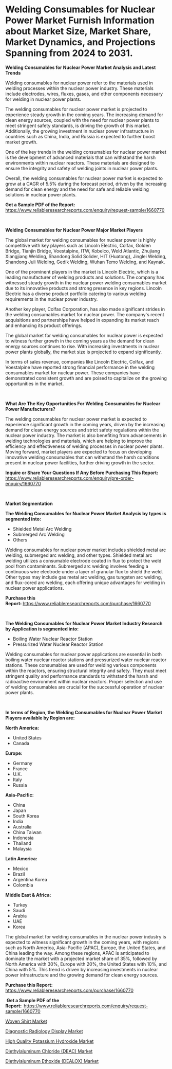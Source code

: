 <p><h1>Welding Consumables for Nuclear Power Market Furnish Information about Market Size, Market Share, Market Dynamics, and Projections Spanning from 2024 to 2031.</h1></p><p><strong>Welding Consumables for Nuclear Power Market Analysis and Latest Trends</strong></p>
<p><p>Welding consumables for nuclear power refer to the materials used in welding processes within the nuclear power industry. These materials include electrodes, wires, fluxes, gases, and other components necessary for welding in nuclear power plants.</p><p>The welding consumables for nuclear power market is projected to experience steady growth in the coming years. The increasing demand for clean energy sources, coupled with the need for nuclear power plants to meet stringent safety standards, is driving the growth of this market. Additionally, the growing investment in nuclear power infrastructure in countries such as China, India, and Russia is expected to further boost market growth.</p><p>One of the key trends in the welding consumables for nuclear power market is the development of advanced materials that can withstand the harsh environments within nuclear reactors. These materials are designed to ensure the integrity and safety of welding joints in nuclear power plants.</p><p>Overall, the welding consumables for nuclear power market is expected to grow at a CAGR of 5.5% during the forecast period, driven by the increasing demand for clean energy and the need for safe and reliable welding solutions in nuclear power plants.</p></p>
<p><strong>Get a Sample PDF of the Report:&nbsp;</strong> <a href="https://www.reliableresearchreports.com/enquiry/request-sample/1660770">https://www.reliableresearchreports.com/enquiry/request-sample/1660770</a></p>
<p>&nbsp;</p>
<p><strong>Welding Consumables for Nuclear Power Major Market Players</strong></p>
<p><p>The global market for welding consumables for nuclear power is highly competitive with key players such as Lincoln Electric, Colfax, Golden Bridge, Tianjin Bridge, Voestalpine, ITW, Kobelco, Weld Atlantic, Zhujiang Xiangjiang Welding, Shandong Solid Solider, HIT (Huatong), Jinglei Welding, Shandong Juli Welding, Gedik Welding, Wuhan Temo Welding, and Kaynak.</p><p>One of the prominent players in the market is Lincoln Electric, which is a leading manufacturer of welding products and solutions. The company has witnessed steady growth in the nuclear power welding consumables market due to its innovative products and strong presence in key regions. Lincoln Electric has a diverse product portfolio catering to various welding requirements in the nuclear power industry.</p><p>Another key player, Colfax Corporation, has also made significant strides in the welding consumables market for nuclear power. The company's recent acquisitions and partnerships have helped in expanding its market reach and enhancing its product offerings.</p><p>The global market for welding consumables for nuclear power is expected to witness further growth in the coming years as the demand for clean energy sources continues to rise. With increasing investments in nuclear power plants globally, the market size is projected to expand significantly.</p><p>In terms of sales revenue, companies like Lincoln Electric, Colfax, and Voestalpine have reported strong financial performance in the welding consumables market for nuclear power. These companies have demonstrated consistent growth and are poised to capitalize on the growing opportunities in the market.</p></p>
<p>&nbsp;</p>
<p><strong>What Are The Key Opportunities For Welding Consumables for Nuclear Power Manufacturers?</strong></p>
<p><p>The welding consumables for nuclear power market is expected to experience significant growth in the coming years, driven by the increasing demand for clean energy sources and strict safety regulations within the nuclear power industry. The market is also benefiting from advancements in welding technologies and materials, which are helping to improve the efficiency and effectiveness of welding processes in nuclear power plants. Moving forward, market players are expected to focus on developing innovative welding consumables that can withstand the harsh conditions present in nuclear power facilities, further driving growth in the sector.</p></p>
<p><strong>Inquire or Share Your Questions If Any Before Purchasing This Report:</strong> <a href="https://www.reliableresearchreports.com/enquiry/pre-order-enquiry/1660770">https://www.reliableresearchreports.com/enquiry/pre-order-enquiry/1660770</a></p>
<p>&nbsp;</p>
<p><strong>Market Segmentation</strong></p>
<p><strong>The Welding Consumables for Nuclear Power Market Analysis by types is segmented into:</strong></p>
<p><ul><li>Shielded Metal Arc Welding</li><li>Submerged Arc Welding</li><li>Others</li></ul></p>
<p><p>Welding consumables for nuclear power market includes shielded metal arc welding, submerged arc welding, and other types. Shielded metal arc welding utilizes a consumable electrode coated in flux to protect the weld pool from contaminants. Submerged arc welding involves feeding a continuous wire electrode under a layer of granular flux to shield the weld. Other types may include gas metal arc welding, gas tungsten arc welding, and flux-cored arc welding, each offering unique advantages for welding in nuclear power applications.</p></p>
<p><strong>Purchase this Report:&nbsp;</strong><a href="https://www.reliableresearchreports.com/purchase/1660770">https://www.reliableresearchreports.com/purchase/1660770</a></p>
<p>&nbsp;</p>
<p><strong>The Welding Consumables for Nuclear Power Market Industry Research by Application is segmented into:</strong></p>
<p><ul><li>Boiling Water Nuclear Reactor Station</li><li>Pressurized Water Nuclear Reactor Station</li></ul></p>
<p><p>Welding consumables for nuclear power applications are essential in both boiling water nuclear reactor stations and pressurized water nuclear reactor stations. These consumables are used for welding various components within the reactors, ensuring structural integrity and safety. They must meet stringent quality and performance standards to withstand the harsh and radioactive environment within nuclear reactors. Proper selection and use of welding consumables are crucial for the successful operation of nuclear power plants.</p></p>
<p>&nbsp;</p>
<p><strong>In terms of Region, the Welding Consumables for Nuclear Power Market Players available by Region are:</strong></p>
<p>
    <p> <strong> North America: </strong>
        <ul>
            <li>United States</li>
            <li>Canada</li>
        </ul>
        </p> 
    <p> <strong> Europe: </strong>
        <ul>
            <li>Germany</li>
            <li>France</li>
            <li>U.K.</li>
            <li>Italy</li>
            <li>Russia</li>
        </ul>
        </p> 
    <p> <strong> Asia-Pacific: </strong>
        <ul>
            <li>China</li>
            <li>Japan</li>
            <li>South Korea</li>
            <li>India</li>
            <li>Australia</li>
            <li>China Taiwan</li>
            <li>Indonesia</li>
            <li>Thailand</li>
            <li>Malaysia</li>
        </ul>
        </p> 
    <p> <strong> Latin America: </strong>
        <ul>
            <li>Mexico</li>
            <li>Brazil</li>
            <li>Argentina Korea</li>
            <li>Colombia</li>
        </ul>
        </p> 
    <p> <strong> Middle East & Africa: </strong>
        <ul>
            <li>Turkey</li>
            <li>Saudi</li>
            <li>Arabia</li>
            <li>UAE</li>
            <li>Korea</li>
        </ul>
    </p>
    </p>
<p><p>The global market for welding consumables in the nuclear power industry is expected to witness significant growth in the coming years, with regions such as North America, Asia-Pacific (APAC), Europe, the United States, and China leading the way. Among these regions, APAC is anticipated to dominate the market with a projected market share of 35%, followed by North America with 30%, Europe with 20%, the United States with 10%, and China with 5%. This trend is driven by increasing investments in nuclear power infrastructure and the growing demand for clean energy sources.</p></p>
<p><strong>Purchase this Report: </strong><a href="https://www.reliableresearchreports.com/purchase/1660770">https://www.reliableresearchreports.com/purchase/1660770</a></p>
<p>&nbsp;<strong>Get a Sample PDF of the Report:&nbsp;&nbsp;</strong><a href="https://www.reliableresearchreports.com/enquiry/request-sample/1660770">https://www.reliableresearchreports.com/enquiry/request-sample/1660770</a></p>
<p><strong></strong></p>
<p><p><a href="https://view.publitas.com/reportprime-1/woven-shirt-market-size-reflecting-a-forecast-till-2031-market-by-type-by-application-and-by-geography/">Woven Shirt Market</a></p><p><a href="https://github.com/Sinjinluong3e0awx2m195k76/Market-Research-Report-List-1/blob/main/diagnostic-radiology-display-market.md">Diagnostic Radiology Display Market</a></p><p><a href="https://github.com/shotows/Market-Research-Report-List-1/blob/main/high-quality-potassium-hydroxide-market.md">High Quality Potassium Hydroxide Market</a></p><p><a href="https://fearless-okapi-6c8.notion.site/Diethylaluminum-Chloride-DEAC-Market-Research-Report-Reveals-The-Latest-Trends-And-Opportunities-o-1c88102353544f69b71373db4674569a">Diethylaluminum Chloride (DEAC) Market</a></p><p><a href="https://scarlet-rocket-c63.notion.site/Diethylaluminum-Ethoxide-DEALOX-Market-Size-Share-Trends-Analysis-Report-By-Application-Region-d40d20293bf446558ee1e416cdafc5be">Diethylaluminum Ethoxide (DEALOX) Market</a></p></p>